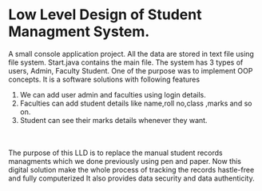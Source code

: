 # Low Level Design of Student Managment System.
A small console application project. All the data are stored in text file using file system. Start.java contains the main file. The system has 3 types of users, Admin, Faculty Student. One of the purpose was to implement OOP concepts. 
It is a software solutions with following features
1. We can add user admin and faculties using login details.
2. Faculties can add student details like name,roll no,class ,marks and so on.
3. Student can see their marks details whenever they want.
<br>
<br>
The purpose of this LLD is to replace the manual student records managments which we done previously using pen and paper. 
Now this digital solution make the whole process of tracking the records hastle-free and fully computerized 
It also provides data security and data authenticity.
